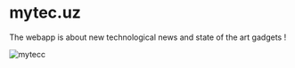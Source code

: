 # mytec.uz

The webapp is about new technological news and state of the art gadgets !


![mytecc](https://user-images.githubusercontent.com/65361345/204156243-d66cbffd-4be2-4e80-90f1-823ad4328e7a.png)

